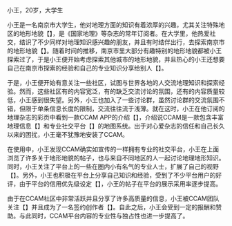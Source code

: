 小王，20岁，大学生

小王是一名南京市大学生，他对地理方面的知识有着浓厚的兴趣，尤其关注特殊地区的地形地貌【】，是《国家地理》等杂志的常年订阅者。在大学里，他热爱社交，结识了不少同样对地理知识感兴趣的朋友，并且有时结伴出行，去探索南京市的地形地貌【】。随着时间的推移，南京市里大部分有趣特别的地形地貌都被小王探索过了，于是小王便开始考虑探索其他城市的地形地貌，并且热心的小王还想要自己在南京市探索的经验和自己的专业知识分享给别人【】。

于是，小王便开始有意关注一些社区，试图与世界各地的人交流地理知识和探索经验。然而，这些社区有的内容宽泛，有的缺乏交流讨论的氛围，还有的内容质量较低，小王感到很失望。另外，小王也加入了一些讨论群，虽然讨论群的交流氛围不错，但限于单条信息长度的限制，交流往往流于浅薄。就在这时，小王在他订阅的地理杂志的彩页中看到一款CCAM APP的介绍【】，介绍说CCAM是一款包含丰富地理信息【】和专业社交平台【】的地图系统。出于对心爱杂志的信任和自己长久以来的困扰，小王毫不犹豫地安装了CCAM。

在使用中，小王发现CCAM确实如宣传的一样拥有专业的社交平台，小王在上面浏览了许多关于地形地貌的帖子，也与来自不同地区的人一起讨论地理地形知识。同时，小王关注了平台上的一些在圈内小有名气的专业人士，扩展了自己的视野【】。另外，小王也积极在平台上分享自己知识和经验，受到了不少平台用户的好评，由于平台的信用优先级设定【】，小王的帖子在平台的展示采用率逐步提高。

由于在CCAM社区中非常活跃并且分享了许多高质量的信息，小王被CCAM团队关注【】并且成为了一名签约创作者【】。自此之后，小王会受到一定的报酬和赞助。与此同时，CCAM平台内容的专业性与独占性也进一步提高了。

